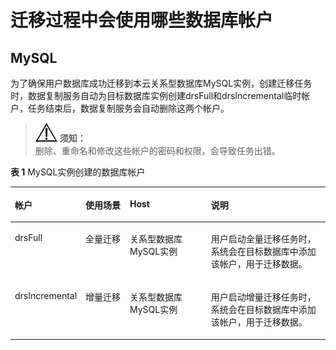 # 迁移过程中会使用哪些数据库帐户<a name="drs_01_0111"></a>

## MySQL<a name="section25975919145551"></a>

为了确保用户数据库成功迁移到本云关系型数据库MySQL实例，创建迁移任务时，数据复制服务自动为目标数据库实例创建drsFull和drsIncremental临时帐户，任务结束后，数据复制服务会自动删除这两个帐户。

>![](public_sys-resources/icon-notice.gif) **须知：**   
>删除、重命名和修改这些帐户的密码和权限，会导致任务出错。  

**表 1**  MySQL实例创建的数据库帐户

<a name="tcda0595358994dc5b4bd619278c3ed3c"></a>
<table><thead align="left"><tr id="re4aee5f2b5a64db485d574b52c58e555"><th class="cellrowborder" valign="top" width="18.80811918808119%" id="mcps1.2.5.1.1"><p id="a61fbb59a56a048ec81ecc4fdfe131efa"><a name="a61fbb59a56a048ec81ecc4fdfe131efa"></a><a name="a61fbb59a56a048ec81ecc4fdfe131efa"></a><strong id="b10526061175714"><a name="b10526061175714"></a><a name="b10526061175714"></a>帐户</strong></p>
</th>
<th class="cellrowborder" valign="top" width="14.66853314668533%" id="mcps1.2.5.1.2"><p id="p16458505152340"><a name="p16458505152340"></a><a name="p16458505152340"></a><strong id="b47304593175714"><a name="b47304593175714"></a><a name="b47304593175714"></a>使用场景</strong></p>
</th>
<th class="cellrowborder" valign="top" width="26.687331266873315%" id="mcps1.2.5.1.3"><p id="ad8c2edbb68854bfc8c695943aa49e68b"><a name="ad8c2edbb68854bfc8c695943aa49e68b"></a><a name="ad8c2edbb68854bfc8c695943aa49e68b"></a><strong id="b6466818175714"><a name="b6466818175714"></a><a name="b6466818175714"></a>Host</strong></p>
</th>
<th class="cellrowborder" valign="top" width="39.836016398360165%" id="mcps1.2.5.1.4"><p id="p50118252144549"><a name="p50118252144549"></a><a name="p50118252144549"></a><strong id="b54050215175714"><a name="b54050215175714"></a><a name="b54050215175714"></a>说明</strong></p>
</th>
</tr>
</thead>
<tbody><tr id="r76982bf6f2974895b028cc7a95c32f04"><td class="cellrowborder" valign="top" width="18.80811918808119%" headers="mcps1.2.5.1.1 "><p id="p389634461124"><a name="p389634461124"></a><a name="p389634461124"></a>drsFull</p>
</td>
<td class="cellrowborder" valign="top" width="14.66853314668533%" headers="mcps1.2.5.1.2 "><p id="p6092114152340"><a name="p6092114152340"></a><a name="p6092114152340"></a>全量迁移</p>
</td>
<td class="cellrowborder" valign="top" width="26.687331266873315%" headers="mcps1.2.5.1.3 "><p id="p513824171124"><a name="p513824171124"></a><a name="p513824171124"></a>关系型数据库MySQL实例</p>
</td>
<td class="cellrowborder" valign="top" width="39.836016398360165%" headers="mcps1.2.5.1.4 "><p id="p8278707151149"><a name="p8278707151149"></a><a name="p8278707151149"></a>用户启动全量迁移任务时，系统会在目标数据库中添加该帐户，用于迁移数据。</p>
</td>
</tr>
<tr id="rcd039d47638d468bb9d6582de2797f81"><td class="cellrowborder" valign="top" width="18.80811918808119%" headers="mcps1.2.5.1.1 "><p id="p384077681124"><a name="p384077681124"></a><a name="p384077681124"></a>drsIncremental</p>
</td>
<td class="cellrowborder" valign="top" width="14.66853314668533%" headers="mcps1.2.5.1.2 "><p id="p11966641152340"><a name="p11966641152340"></a><a name="p11966641152340"></a>增量迁移</p>
</td>
<td class="cellrowborder" valign="top" width="26.687331266873315%" headers="mcps1.2.5.1.3 "><p id="p145896281124"><a name="p145896281124"></a><a name="p145896281124"></a>关系型数据库MySQL实例</p>
</td>
<td class="cellrowborder" valign="top" width="39.836016398360165%" headers="mcps1.2.5.1.4 "><p id="p42744433151229"><a name="p42744433151229"></a><a name="p42744433151229"></a>用户启动增量迁移任务时，系统会在目标数据库中添加该帐户，用于迁移数据。</p>
</td>
</tr>
</tbody>
</table>

